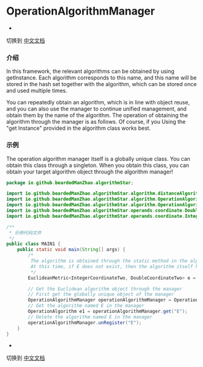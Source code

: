 # OperationAlgorithmManager

-

切换到 [中文文档](https://github.com/BeardedManZhao/algorithmStar/blob/main/KnowledgeDocument/OperationAlgorithmManager-Chinese.md)

### 介绍

In this framework, the relevant algorithms can be obtained by using getInstance. Each algorithm corresponds to this
name, and this name will be stored in the hash set together with the algorithm, which can be stored once and used
multiple times.

You can repeatedly obtain an algorithm, which is in line with object reuse, and you can also use the manager to continue
unified management, and obtain them by the name of the algorithm. The operation of obtaining the algorithm through the
manager is as follows. Of course, if you Using the "get Instance" provided in the algorithm class works best.

### 示例

The operation algorithm manager itself is a globally unique class. You can obtain this class through a singleton. When
you obtain this class, you can obtain your target algorithm object through the algorithm manager!

```java
package io.github.beardedManZhao.algorithmStar;

import io.github.beardedManZhao.algorithmStar.algorithm.distanceAlgorithm.EuclideanMetric;
import io.github.beardedManZhao.algorithmStar.algorithm.OperationAlgorithm;
import io.github.beardedManZhao.algorithmStar.algorithm.OperationAlgorithmManager;
import io.github.beardedManZhao.algorithmStar.operands.coordinate.DoubleCoordinateTwo;
import io.github.beardedManZhao.algorithmStar.operands.coordinate.IntegerCoordinateTwo;

/**
 * 示例代码文件
 */
public class MAIN1 {
    public static void main(String[] args) {
        /*
         The algorithm is obtained through the static method in the algorithm. 
         At this time, if E does not exist, then the algorithm itself has been automatically registered in the manager
         */
        EuclideanMetric<IntegerCoordinateTwo, DoubleCoordinateTwo> e = EuclideanMetric.getInstance("E");

        // Get the Euclidean algorithm object through the manager
        // First get the globally unique object of the manager
        OperationAlgorithmManager operationAlgorithmManager = OperationAlgorithmManager.getInstance();
        // Get the algorithm named E in the manager
        OperationAlgorithm e1 = operationAlgorithmManager.get("E");
        // Delete the algorithm named E in the manager
        operationAlgorithmManager.unRegister("E");
    }
}

```

-

切换到 [中文文档](https://github.com/BeardedManZhao/algorithmStar/blob/main/KnowledgeDocument/OperationAlgorithmManager-Chinese.md)

